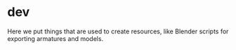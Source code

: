 # dev

Here we put things that are used to create resources, like Blender scripts for exporting armatures and models.
